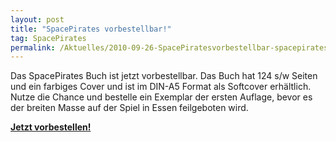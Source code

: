 ```yaml
---
layout: post
title: "SpacePirates vorbestellbar!"
tag: SpacePirates
permalink: /Aktuelles/2010-09-26-SpacePiratesvorbestellbar-spacepirates
---
```


Das SpacePirates Buch ist jetzt vorbestellbar. Das Buch hat 124 s/w Seiten und ein farbiges Cover und ist im DIN-A5 Format als Softcover erhältlich. Nutze die Chance und bestelle ein Exemplar der ersten Auflage, bevor es der breiten Masse auf der Spiel in Essen feilgeboten wird.

**[Jetzt vorbestellen!](https://spacepirates.jcgames.de/Publikationen/)**


